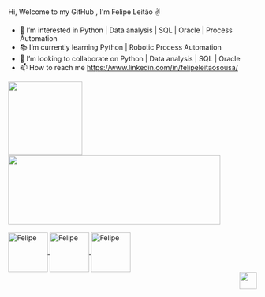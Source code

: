 Hi, Welcome to my GitHub , I'm Felipe Leitão ✌️

- 👀 I’m interested in Python | Data analysis | SQL | Oracle | Process Automation
- 📚 I’m currently learning Python | Robotic Process Automation
- 🔎 I’m looking to collaborate on Python | Data analysis | SQL | Oracle
- 📫 How to reach me https://www.linkedin.com/in/felipeleitaosousa/

<div> 
    <a href="https://beasons.ai/felipeleitaoo">
    <img height="150" src="https://github-readme-stats.vercel.app/api?username=felipeleitaoo&show_icons=true&theme=dark&include_all_commits=true&count_private-true"L> 
    <img height="140" width="430" src="https://github-readme-stats.vercel.app/api/top-langs/?username=felipeleitaoo&layout=compact&langs_count=16&theme=dark"L> 
</div>

<div style="display: inline_block"><br>
    <img align="CENTER" alt="Felipe" height="80" src="https://cdn.jsdelivr.net/gh/devicons/devicon/icons/oracle/oracle-original.svg">
    <img align="CENTER" alt="Felipe" height="80" src="https://cdn.jsdelivr.net/gh/devicons/devicon/icons/python/python-original.svg">
    <img align="CENTER" alt="Felipe" height="80" src="https://cdn.jsdelivr.net/gh/devicons/devicon/icons/sqlalchemy/sqlalchemy-original.svg"> 
</div>

<div>
   <a href="https://www.linkedin.com/in/felipeleitaosousa" target="_blank">
   <img align="RIGHT" height="35" src="https://img.shields.io/badge/LinkedIn-0077B5?style=for-the-badge&logo=linkedin&logoColor=white" target="_blank"></a>
</div>

